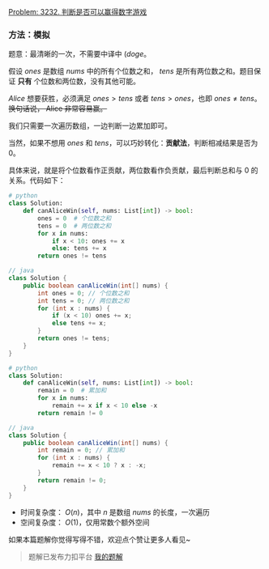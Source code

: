 [Problem: 3232. 判断是否可以赢得数字游戏](https://leetcode.cn/problems/find-if-digit-game-can-be-won/description/)

### 方法：模拟

题意：最清晰的一次，不需要中译中 $(doge$。

假设 $ones$ 是数组 $nums$ 中的所有个位数之和， $tens$ 是所有两位数之和。题目保证 **只有** 个位数和两位数，没有其他可能。

$Alice$ 想要获胜，必须满足 $ones>tens$ 或者 $tens>ones$，也即 $ones\neq tens$。~~换句话说， Alice 非常容易赢。~~

我们只需要一次遍历数组，一边判断一边累加即可。

当然，如果不想用 $ones$ 和 $tens$，可以巧妙转化：**贡献法**，判断相减结果是否为 $0$。

具体来说，就是将个位数看作正贡献，两位数看作负贡献，最后判断总和与 $0$ 的关系。代码如下：

```Python
# python
class Solution:
    def canAliceWin(self, nums: List[int]) -> bool:
        ones = 0  # 个位数之和
        tens = 0  # 两位数之和
        for x in nums:
            if x < 10: ones += x
            else: tens += x
        return ones != tens
```

```Java
// java
class Solution {
    public boolean canAliceWin(int[] nums) {
        int ones = 0; // 个位数之和
        int tens = 0; // 两位数之和
        for (int x : nums) {
            if (x < 10) ones += x;
            else tens += x;
        }
        return ones != tens;
    }
}
```

```Python
# python
class Solution:
    def canAliceWin(self, nums: List[int]) -> bool:
        remain = 0  # 累加和
        for x in nums:
            remain += x if x < 10 else -x
        return remain != 0
```

```Java
// java
class Solution {
    public boolean canAliceWin(int[] nums) {
        int remain = 0; // 累加和
        for (int x : nums) {
            remain += x < 10 ? x : -x;
        }
        return remain != 0;
    }
}
```

- 时间复杂度： $O(n)$，其中 $n$ 是数组 $nums$ 的长度，一次遍历
- 空间复杂度： $O(1)$，仅用常数个额外空间

如果本篇题解你觉得写得不错，欢迎点个赞让更多人看见~

> 题解已发布力扣平台 [我的题解](https://leetcode.cn/problems/find-if-digit-game-can-be-won/solutions/3005303/mo-ni-zhi-you-ge-wei-shu-he-liang-wei-sh-c8a8/)
